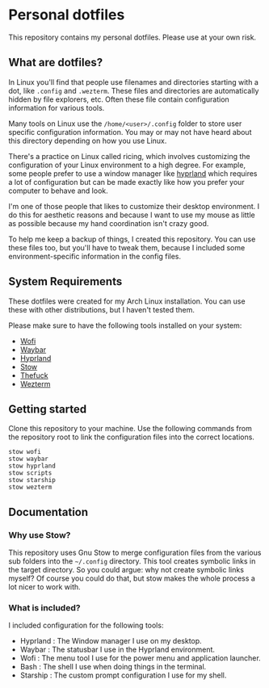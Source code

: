 # Personal dotfiles

This repository contains my personal dotfiles.
Please use at your own risk. 

## What are dotfiles?

In Linux you'll find that people use filenames and directories starting with a
dot, like `.config` and `.wezterm`. These files and directories are
automatically hidden by file explorers, etc. Often these file contain
configuration information for various tools.

Many tools on Linux use the `/home/<user>/.config` folder to store user
specific configuration information. You may or may not have heard about this
directory depending on how you use Linux.

There's a practice on Linux called ricing, which involves customizing the
configuration of your Linux environment to a high degree. For example, some
people prefer to use a window manager like [hyprland](https://hypr.land)
which requires a lot of configuration but can be made exactly like how you
prefer your computer to behave and look.

I'm one of those people that likes to customize their desktop environment. I do
this for aesthetic reasons and because I want to use my mouse as little as
possible because my hand coordination isn't crazy good.

To help me keep a backup of things, I created this repository. You can use
these files too, but you'll have to tweak them, because I included some
environment-specific information in the config files.

## System Requirements

These dotfiles were created for my Arch Linux installation. You can use these
with other distributions, but I haven't tested them.

Please make sure to have the following tools installed on your system:

- [Wofi](https://github.com/SimplyCEO/wofi)
- [Waybar](https://github.com/Alexays/Waybar)
- [Hyprland](https://hypr.land/)
- [Stow](https://www.gnu.org/software/stow/)
- [Thefuck](https://github.com/nvbn/thefuck)
- [Wezterm](https://wezterm.org/)

## Getting started

Clone this repository to your machine. Use the following commands from the
repository root to link the configuration files into the correct locations.

```shell
stow wofi
stow waybar
stow hyprland
stow scripts
stow starship
stow wezterm
```

## Documentation

### Why use Stow?

This repository uses Gnu Stow to merge configuration files from the various
sub folders into the `~/.config` directory. This tool creates symbolic links
in the target directory. So you could argue: why not create symbolic links
myself? Of course you could do that, but stow makes the whole process a lot
nicer to work with.

### What is included?

I included configuration for the following tools:

- Hyprland : The Window manager I use on my desktop.
- Waybar : The statusbar I use in the Hyprland environment.
- Wofi : The menu tool I use for the power menu and application launcher.
- Bash : The shell I use when doing things in the terminal.
- Starship : The custom prompt configuration I use for my shell.

